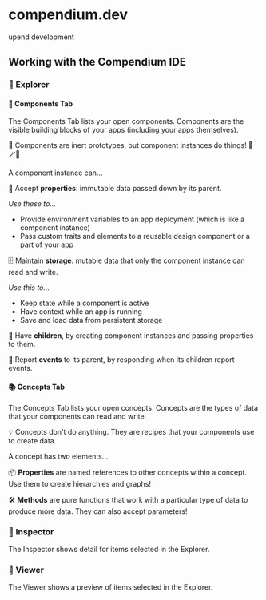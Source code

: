 # compendium.dev

upend development

## Working with the Compendium IDE

### 🧭 Explorer

#### 🧱 Components Tab

The Components Tab lists your open components. Components are the visible building blocks of your apps (including your apps themselves).

🧪 Components are inert prototypes, but component instances do things! 🧙🪄✨

A component instance can...

🎁 Accept **properties**: immutable data passed down by its parent.

_Use these to..._

- Provide environment variables to an app deployment (which is like a component instance)
- Pass custom traits and elements to a reusable design component or a part of your app

🗄️ Maintain **storage**: mutable data that only the component instance can read and write.

_Use this to..._

- Keep state while a component is active
- Have context while an app is running
- Save and load data from persistent storage

🐣 Have **children**, by creating component instances and passing properties to them.

📣 Report **events** to its parent, by responding when its children report events.

#### 📚 Concepts Tab

The Concepts Tab lists your open concepts. Concepts are the types of data that your components can read and write.

💡 Concepts don't do anything. They are recipes that your components use to create data.

A concept has two elements...

📦 **Properties** are named references to other concepts within a concept. Use them to create hierarchies and graphs!

🛠️ **Methods** are pure functions that work with a particular type of data to produce more data. They can also accept parameters!

### 🔎 Inspector

The Inspector shows detail for items selected in the Explorer.

### 👀 Viewer

The Viewer shows a preview of items selected in the Explorer.
